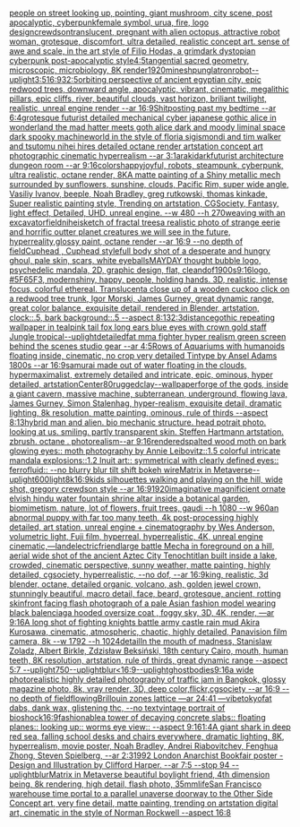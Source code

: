 [people on street looking up, pointing, giant mushroom, city scene, post apocalyptic, cyberpunk](https://www.ebank.nz/aiartgenerator?category=people%20on%20street%20looking%20up%2C%20pointing%2C%20giant%20mushroom%2C%20city%20scene%2C%20post%20apocalyptic%2C%20cyberpunk)[female symbol, urua, fire, logo design](https://www.ebank.nz/aiartgenerator?category=female%20symbol%2C%20urua%2C%20fire%2C%20logo%20design)[crewdson](https://www.ebank.nz/aiartgenerator?category=crewdson)[translucent, pregnant with alien octopus, attractive robot woman, grotesque, discomfort, ultra detailed, realistic concept art. sense of awe and scale, in the art style of Filip Hodas, a grimdark dystopian cyberpunk post-apocalyptic style](https://www.ebank.nz/aiartgenerator?category=translucent%2C%20pregnant%20with%20alien%20octopus%2C%20attractive%20robot%20woman%2C%20grotesque%2C%20discomfort%2C%20ultra%20detailed%2C%20realistic%20concept%20art.%20sense%20of%20awe%20and%20scale%2C%20in%20the%20art%20style%20of%20Filip%20Hodas%2C%20a%20grimdark%20dystopian%20cyberpunk%20post-apocalyptic%20style)[4:5](https://www.ebank.nz/aiartgenerator?category=4%3A5)[tangential sacred geometry, microscopic, microbiology, 8K render](https://www.ebank.nz/aiartgenerator?category=tangential%20sacred%20geometry%2C%20microscopic%2C%20microbiology%2C%208K%20render)[1920](https://www.ebank.nz/aiartgenerator?category=1920)[mine](https://www.ebank.nz/aiartgenerator?category=mine)[shpunglatron](https://www.ebank.nz/aiartgenerator?category=shpunglatron)[robot](https://www.ebank.nz/aiartgenerator?category=robot)[--uplight](https://www.ebank.nz/aiartgenerator?category=--uplight)[3:5](https://www.ebank.nz/aiartgenerator?category=3%3A5)[16:9](https://www.ebank.nz/aiartgenerator?category=16%3A9)[32:5](https://www.ebank.nz/aiartgenerator?category=32%3A5)[orbiting perspective of ancient egyptian city, epic redwood trees, downward angle, apocalyptic, vibrant, cinematic, megalithic pillars, epic cliffs, river, beautiful clouds, vast horizon, briliant twilight, realistic, unreal engine render --ar 16:9](https://www.ebank.nz/aiartgenerator?category=orbiting%20perspective%20of%20ancient%20egyptian%20city%2C%20epic%20redwood%20trees%2C%20downward%20angle%2C%20apocalyptic%2C%20vibrant%2C%20cinematic%2C%20megalithic%20pillars%2C%20epic%20cliffs%2C%20river%2C%20beautiful%20clouds%2C%20vast%20horizon%2C%20briliant%20twilight%2C%20realistic%2C%20unreal%20engine%20render%20--ar%2016%3A9)[Shitposting past my bedtime --ar 6:4](https://www.ebank.nz/aiartgenerator?category=Shitposting%20past%20my%20bedtime%20--ar%206%3A4)[grotesque futurist detailed mechanical cyber japanese gothic alice in wonderland the mad hatter meets goth alice dark and moody liminal space dark spooky machineworld in the style of floria sigismondi and tim walker and tsutomu nihei hires detailed octane render artstation concept art photographic cinematic hyperrealism --ar 3:1](https://www.ebank.nz/aiartgenerator?category=grotesque%20futurist%20detailed%20mechanical%20cyber%20japanese%20gothic%20alice%20in%20wonderland%20the%20mad%20hatter%20meets%20goth%20alice%20dark%20and%20moody%20liminal%20space%20dark%20spooky%20machineworld%20in%20the%20style%20of%20floria%20sigismondi%20and%20tim%20walker%20and%20tsutomu%20nihei%20hires%20detailed%20octane%20render%20artstation%20concept%20art%20photographic%20cinematic%20hyperrealism%20--ar%203%3A1)[araki](https://www.ebank.nz/aiartgenerator?category=araki)[dark](https://www.ebank.nz/aiartgenerator?category=dark)[futurist architecture dungeon room --ar 9:16](https://www.ebank.nz/aiartgenerator?category=futurist%20architecture%20dungeon%20room%20--ar%209%3A16)[colors](https://www.ebank.nz/aiartgenerator?category=colors)[happy](https://www.ebank.nz/aiartgenerator?category=happy)[joyful, robots, steampunk, cyberpunk, ultra realistic, octane render, 8K](https://www.ebank.nz/aiartgenerator?category=joyful%2C%20robots%2C%20steampunk%2C%20cyberpunk%2C%20ultra%20realistic%2C%20octane%20render%2C%208K)[A matte painting of a Shiny metallic mech surrounded by sunflowers, sunshine, clouds, Pacific Rim, super wide angle, Vasiliy Ivanov, beeple, Noah Bradley, greg rutkowski, thomas kinkade,  Super realistic painting style, Trending on artstation, CGSociety, Fantasy, light effect, Detailed, UHD, unreal engine.  --w 480 --h 270](https://www.ebank.nz/aiartgenerator?category=A%20matte%20painting%20of%20a%20Shiny%20metallic%20mech%20surrounded%20by%20sunflowers%2C%20sunshine%2C%20clouds%2C%20Pacific%20Rim%2C%20super%20wide%20angle%2C%20Vasiliy%20Ivanov%2C%20beeple%2C%20Noah%20Bradley%2C%20greg%20rutkowski%2C%20thomas%20kinkade%2C%20%20Super%20realistic%20painting%20style%2C%20Trending%20on%20artstation%2C%20CGSociety%2C%20Fantasy%2C%20light%20effect%2C%20Detailed%2C%20UHD%2C%20unreal%20engine.%20%20--w%20480%20--h%20270)[weaving with an excavator](https://www.ebank.nz/aiartgenerator?category=weaving%20with%20an%20excavator)[field](https://www.ebank.nz/aiartgenerator?category=field)[nihei](https://www.ebank.nz/aiartgenerator?category=nihei)[sketch of fractal trees](https://www.ebank.nz/aiartgenerator?category=sketch%20of%20fractal%20trees)[a realistic photo of strange eerie and horrific outter planet creatures we will see in the future, hyperreality,glossy paint, octane render --ar 16:9 --no depth of field](https://www.ebank.nz/aiartgenerator?category=a%20realistic%20photo%20of%20strange%20eerie%20and%20horrific%20outter%20planet%20creatures%20we%20will%20see%20in%20the%20future%2C%20hyperreality%2Cglossy%20paint%2C%20octane%20render%20--ar%2016%3A9%20--no%20depth%20of%20field)[Cuphead , Cuphead style](https://www.ebank.nz/aiartgenerator?category=Cuphead%20%2C%20Cuphead%20style)[full body shot of a desperate and hungry ghoul, pale skin, scars, white eyeballs](https://www.ebank.nz/aiartgenerator?category=full%20body%20shot%20of%20a%20desperate%20and%20hungry%20ghoul%2C%20pale%20skin%2C%20scars%2C%20white%20eyeballs)[MAYDAY thought bubble logo, psychedelic mandala, 2D, graphic design, flat, clean](https://www.ebank.nz/aiartgenerator?category=MAYDAY%20thought%20bubble%20logo%2C%20psychedelic%20mandala%2C%202D%2C%20graphic%20design%2C%20flat%2C%20clean)[dof](https://www.ebank.nz/aiartgenerator?category=dof)[1900s](https://www.ebank.nz/aiartgenerator?category=1900s)[9:16](https://www.ebank.nz/aiartgenerator?category=9%3A16)[logo, #5F65F3, modern](https://www.ebank.nz/aiartgenerator?category=logo%2C%20%235F65F3%2C%20modern)[shiny, happy, people, holding hands. 3D, realistic, intense focus, colorful ethereal. Translucent](https://www.ebank.nz/aiartgenerator?category=shiny%2C%20happy%2C%20people%2C%20holding%20hands.%203D%2C%20realistic%2C%20intense%20focus%2C%20colorful%20ethereal.%20Translucent)[a close up of a wooden cuckoo click on a redwood tree trunk, Igor Morski, James Gurney, great dynamic range, great color balance, exquisite detail, rendered in Blender, artstation, clock::.5, bark background::.5 --aspect 8:13](https://www.ebank.nz/aiartgenerator?category=a%20close%20up%20of%20a%20wooden%20cuckoo%20click%20on%20a%20redwood%20tree%20trunk%2C%20Igor%20Morski%2C%20James%20Gurney%2C%20great%20dynamic%20range%2C%20great%20color%20balance%2C%20exquisite%20detail%2C%20rendered%20in%20Blender%2C%20artstation%2C%20clock%3A%3A.5%2C%20bark%20background%3A%3A.5%20--aspect%208%3A13)[2:3](https://www.ebank.nz/aiartgenerator?category=2%3A3)[distance](https://www.ebank.nz/aiartgenerator?category=distance)[gothic repeating wallpaper in teal](https://www.ebank.nz/aiartgenerator?category=gothic%20repeating%20wallpaper%20in%20teal)[pink tail fox long ears blue eyes with crown gold staff Jungle tropical](https://www.ebank.nz/aiartgenerator?category=pink%20tail%20fox%20long%20ears%20blue%20eyes%20with%20crown%20gold%20staff%20Jungle%20tropical)[--uplight](https://www.ebank.nz/aiartgenerator?category=--uplight)[detailed](https://www.ebank.nz/aiartgenerator?category=detailed)[fat mma fighter hyper realism green screen behind the scenes studio gear --ar 4:5](https://www.ebank.nz/aiartgenerator?category=fat%20mma%20fighter%20hyper%20realism%20green%20screen%20behind%20the%20scenes%20studio%20gear%20--ar%204%3A5)[Rows of Aquariums with humanoids floating inside,  cinematic, no crop very detailed Tintype by Ansel Adams 1800s --ar 16:9](https://www.ebank.nz/aiartgenerator?category=Rows%20of%20Aquariums%20with%20humanoids%20floating%20inside%2C%20%20cinematic%2C%20no%20crop%20very%20detailed%20Tintype%20by%20Ansel%20Adams%201800s%20--ar%2016%3A9)[samurai made out of water floating in the clouds, hypermaximalist, extremely detailed and intricate, epic, ominous, hyper detailed, artstation](https://www.ebank.nz/aiartgenerator?category=samurai%20made%20out%20of%20water%20floating%20in%20the%20clouds%2C%20hypermaximalist%2C%20extremely%20detailed%20and%20intricate%2C%20epic%2C%20ominous%2C%20hyper%20detailed%2C%20artstation)[Center](https://www.ebank.nz/aiartgenerator?category=Center)[80](https://www.ebank.nz/aiartgenerator?category=80)[rugged](https://www.ebank.nz/aiartgenerator?category=rugged)[clay](https://www.ebank.nz/aiartgenerator?category=clay)[--wallpaper](https://www.ebank.nz/aiartgenerator?category=--wallpaper)[forge of the gods, inside a giant cavern, massive machine, subterranean, underground, flowing lava, James Gurney, Simon Stalenhag, hyper-realism, exquisite detail, dramatic lighting, 8k resolution, matte painting, ominous, rule of thirds --aspect 8:13](https://www.ebank.nz/aiartgenerator?category=forge%20of%20the%20gods%2C%20inside%20a%20giant%20cavern%2C%20massive%20machine%2C%20subterranean%2C%20underground%2C%20flowing%20lava%2C%20James%20Gurney%2C%20Simon%20Stalenhag%2C%20hyper-realism%2C%20exquisite%20detail%2C%20dramatic%20lighting%2C%208k%20resolution%2C%20matte%20painting%2C%20ominous%2C%20rule%20of%20thirds%20--aspect%208%3A13)[hybrid man and alien. bio mechanic structure. head potrait photo. looking at us. smiling. partly transparent skin. Steffen Hartmann artstation. zbrush. octane . photorealism--ar 9:16](https://www.ebank.nz/aiartgenerator?category=hybrid%20man%20and%20alien.%20bio%20mechanic%20structure.%20head%20potrait%20photo.%20looking%20at%20us.%20smiling.%20partly%20transparent%20skin.%20Steffen%20Hartmann%20artstation.%20zbrush.%20octane%20.%20photorealism--ar%209%3A16)[rendered](https://www.ebank.nz/aiartgenerator?category=rendered)[spalted wood moth on bark glowing eyes:: moth photography by Annie Leibovitz::1.5 colorful intricate mandala explosions::1.2 Inuit art:: symmetrical with clearly defined eyes:: ferrofluid:: --no blurry blur tilt shift bokeh wire](https://www.ebank.nz/aiartgenerator?category=spalted%20wood%20moth%20on%20bark%20glowing%20eyes%3A%3A%20moth%20photography%20by%20Annie%20Leibovitz%3A%3A1.5%20colorful%20intricate%20mandala%20explosions%3A%3A1.2%20Inuit%20art%3A%3A%20symmetrical%20with%20clearly%20defined%20eyes%3A%3A%20ferrofluid%3A%3A%20--no%20blurry%20blur%20tilt%20shift%20bokeh%20wire)[Matrix in Metaverse](https://www.ebank.nz/aiartgenerator?category=Matrix%20in%20Metaverse)[--uplight](https://www.ebank.nz/aiartgenerator?category=--uplight)[600](https://www.ebank.nz/aiartgenerator?category=600)[light](https://www.ebank.nz/aiartgenerator?category=light)[8k](https://www.ebank.nz/aiartgenerator?category=8k)[16:9](https://www.ebank.nz/aiartgenerator?category=16%3A9)[kids silhouettes walking and playing on the hill, wide shot, gregory crewdson style --ar 16:9](https://www.ebank.nz/aiartgenerator?category=kids%20silhouettes%20walking%20and%20playing%20on%20the%20hill%2C%20wide%20shot%2C%20gregory%20crewdson%20style%20--ar%2016%3A9)[1920](https://www.ebank.nz/aiartgenerator?category=1920)[imaginative magnificient ornate elvish hindu water fountain shrine altar inside a botanical garden, biomimetism, nature, lot of flowers, fruit trees, gaudi --h 1080 --w 960](https://www.ebank.nz/aiartgenerator?category=imaginative%20magnificient%20ornate%20elvish%20hindu%20water%20fountain%20shrine%20altar%20inside%20a%20botanical%20garden%2C%20biomimetism%2C%20nature%2C%20lot%20of%20flowers%2C%20fruit%20trees%2C%20gaudi%20--h%201080%20--w%20960)[an abnormal puppy with far too many teeth, 4k post-processing highly detailed, art station, unreal engine + cinematography by Wes Anderson, volumetric light, Fuji film, hyperreal, hyperrealistic, 4K, unreal engine cinematic,](https://www.ebank.nz/aiartgenerator?category=an%20abnormal%20puppy%20with%20far%20too%20many%20teeth%2C%204k%20post-processing%20highly%20detailed%2C%20art%20station%2C%20unreal%20engine%20%2B%20cinematography%20by%20Wes%20Anderson%2C%20volumetric%20light%2C%20Fuji%20film%2C%20hyperreal%2C%20hyperrealistic%2C%204K%2C%20unreal%20engine%20cinematic%2C)[—land](https://www.ebank.nz/aiartgenerator?category=%E2%80%94land)[electric](https://www.ebank.nz/aiartgenerator?category=electric)[friend](https://www.ebank.nz/aiartgenerator?category=friend)[large battle Mecha in foreground on a hill, aerial wide shot of the ancient Aztec City Tenochtitlan built inside a lake, crowded, cinematic perspective, sunny weather, matte painting, highly detailed, cgsociety, hyperrealistic, --no dof, --ar 16:9](https://www.ebank.nz/aiartgenerator?category=large%20battle%20Mecha%20in%20foreground%20on%20a%20hill%2C%20aerial%20wide%20shot%20of%20the%20ancient%20Aztec%20City%20Tenochtitlan%20built%20inside%20a%20lake%2C%20crowded%2C%20cinematic%20perspective%2C%20sunny%20weather%2C%20matte%20painting%2C%20highly%20detailed%2C%20cgsociety%2C%20hyperrealistic%2C%20--no%20dof%2C%20--ar%2016%3A9)[king, realistic, 3d blender, octane, detailed organic, volcano, ash, golden jewel crown, stunningly beautiful, macro detail, face, beard, grotesque, ancient, rotting skin](https://www.ebank.nz/aiartgenerator?category=king%2C%20realistic%2C%203d%20blender%2C%20octane%2C%20detailed%20organic%2C%20volcano%2C%20ash%2C%20golden%20jewel%20crown%2C%20stunningly%20beautiful%2C%20macro%20detail%2C%20face%2C%20beard%2C%20grotesque%2C%20ancient%2C%20rotting%20skin)[front facing flash photograph of a pale Asian fashion model wearing black balenciaga hooded oversize coat , foggy sky, 3D, 4K, render, —ar 9:16](https://www.ebank.nz/aiartgenerator?category=front%20facing%20flash%20photograph%20of%20a%20pale%20Asian%20fashion%20model%20wearing%20black%20balenciaga%20hooded%20oversize%20coat%20%2C%20foggy%20sky%2C%203D%2C%204K%2C%20render%2C%20%E2%80%94ar%209%3A16)[A long shot of fighting knights battle army castle rain mud Akira Kurosawa, cinematic, atmospheric, chaotic, highly detailed, Panavision film camera, 8k --w 1792 --h 1024](https://www.ebank.nz/aiartgenerator?category=A%20long%20shot%20of%20fighting%20knights%20battle%20army%20castle%20rain%20mud%20Akira%20Kurosawa%2C%20cinematic%2C%20atmospheric%2C%20chaotic%2C%20highly%20detailed%2C%20Panavision%20film%20camera%2C%208k%20--w%201792%20--h%201024)[detail](https://www.ebank.nz/aiartgenerator?category=detail)[In the mouth of madness, Stanislaw Zoladz, Albert Birkle, Zdzisław Beksiński, 18th century Cairo, mouth, human teeth, 8K resolution, artstation, rule of thirds, great dynamic range --aspect 5:7 --uplight](https://www.ebank.nz/aiartgenerator?category=In%20the%20mouth%20of%20madness%2C%20Stanislaw%20Zoladz%2C%20Albert%20Birkle%2C%20Zdzis%C5%82aw%20Beksi%C5%84ski%2C%2018th%20century%20Cairo%2C%20mouth%2C%20human%20teeth%2C%208K%20resolution%2C%20artstation%2C%20rule%20of%20thirds%2C%20great%20dynamic%20range%20--aspect%205%3A7%20--uplight)[750](https://www.ebank.nz/aiartgenerator?category=750)[--uplight](https://www.ebank.nz/aiartgenerator?category=--uplight)[blur](https://www.ebank.nz/aiartgenerator?category=blur)[<16:9](https://www.ebank.nz/aiartgenerator?category=%3C16%3A9)[--uplight](https://www.ebank.nz/aiartgenerator?category=--uplight)[ghost](https://www.ebank.nz/aiartgenerator?category=ghost)[bodies](https://www.ebank.nz/aiartgenerator?category=bodies)[9:16](https://www.ebank.nz/aiartgenerator?category=9%3A16)[a wide photorealistic highly detailed photography of traffic jam in Bangkok, glossy magazine photo, 8k, vray render, 3D, deep color,flickr,cgsociety --ar 16:9 --no depth of field](https://www.ebank.nz/aiartgenerator?category=a%20wide%20photorealistic%20highly%20detailed%20photography%20of%20traffic%20jam%20in%20Bangkok%2C%20glossy%20magazine%20photo%2C%208k%2C%20vray%20render%2C%203D%2C%20deep%20color%2Cflickr%2Ccgsociety%20--ar%2016%3A9%20--no%20depth%20of%20field)[flowing](https://www.ebank.nz/aiartgenerator?category=flowing)[Brillouin zones lattice —ar 24:41 —vibe](https://www.ebank.nz/aiartgenerator?category=Brillouin%20zones%20lattice%20%E2%80%94ar%2024%3A41%20%E2%80%94vibe)[tokyo](https://www.ebank.nz/aiartgenerator?category=tokyo)[fat dabs, dank wax, glistening thc, --no text](https://www.ebank.nz/aiartgenerator?category=fat%20dabs%2C%20dank%20wax%2C%20glistening%20thc%2C%20--no%20text)[vintage portrait of bioshock](https://www.ebank.nz/aiartgenerator?category=vintage%20portrait%20of%20bioshock)[16:9](https://www.ebank.nz/aiartgenerator?category=16%3A9)[fashionable](https://www.ebank.nz/aiartgenerator?category=fashionable)[a tower of decaying concrete slabs:: floating planes:: looking up:: worms eye view:: --aspect 9:16](https://www.ebank.nz/aiartgenerator?category=a%20tower%20of%20decaying%20concrete%20slabs%3A%3A%20floating%20planes%3A%3A%20looking%20up%3A%3A%20worms%20eye%20view%3A%3A%20--aspect%209%3A16)[1:4](https://www.ebank.nz/aiartgenerator?category=1%3A4)[A giant shark in deep red sea, falling school desks and chairs everywhere, dramatic lighting, 8K, hyperrealism, movie poster, Noah Bradley, Andrei Riabovitchev, Fenghua Zhong, Steven Spielberg, --ar 2:3](https://www.ebank.nz/aiartgenerator?category=A%20giant%20shark%20in%20deep%20red%20sea%2C%20falling%20school%20desks%20and%20chairs%20everywhere%2C%20dramatic%20lighting%2C%208K%2C%20hyperrealism%2C%20movie%20poster%2C%20Noah%20Bradley%2C%20Andrei%20Riabovitchev%2C%20Fenghua%20Zhong%2C%20Steven%20Spielberg%2C%20--ar%202%3A3)[1992 London Anarchist Bookfair poster - Design and Illustration by Clifford Harper. --ar 7:5 --stop 94 --uplight](https://www.ebank.nz/aiartgenerator?category=1992%20London%20Anarchist%20Bookfair%20poster%20-%20Design%20and%20Illustration%20by%20Clifford%20Harper.%20--ar%207%3A5%20--stop%2094%20--uplight)[blur](https://www.ebank.nz/aiartgenerator?category=blur)[Matrix in Metaverse beautiful boy](https://www.ebank.nz/aiartgenerator?category=Matrix%20in%20Metaverse%20beautiful%20boy)[light friend, 4th dimension being, 8k rendering, high detail, flash photo, 35mm](https://www.ebank.nz/aiartgenerator?category=light%20friend%2C%204th%20dimension%20being%2C%208k%20rendering%2C%20high%20detail%2C%20flash%20photo%2C%2035mm)[life](https://www.ebank.nz/aiartgenerator?category=life)[San Francisco warehouse time portal to a parallel unaverse doorway to the Other Side Concept art, very fine detail, matte painting, trending on artstation digital art, cinematic in the style of Norman Rockwell  --aspect 16:8](https://www.ebank.nz/aiartgenerator?category=San%20Francisco%20warehouse%20time%20portal%20to%20a%20parallel%20unaverse%20doorway%20to%20the%20Other%20Side%20Concept%20art%2C%20very%20fine%20detail%2C%20matte%20painting%2C%20trending%20on%20artstation%20digital%20art%2C%20cinematic%20in%20the%20style%20of%20Norman%20Rockwell%20%20--aspect%2016%3A8)